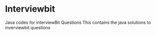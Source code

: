 # Interviewbit
Java codes for interviewBit Questions
This contains the java solutions to inverviewbit questions
